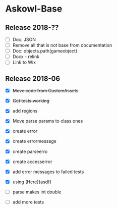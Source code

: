 # Askowl-Base
## Release 2018-??

- [ ] Doc: JSON
- [ ] Remove all that is not base from documentation
- [ ] Doc: objects.path(gameobject)
- [ ] Docx - relink
- [ ] Link to Wix

## Release 2018-06

* [x] ~~Move code from CustomAssets~~
* [x] ~~Get tests working~~
* [x] add regions
* [x] Move parse params to class ones
* [x] create error
* [x] create errormessage
* [x] create parseerro
* [x] create accesserror
* [x] add error messages to failed tests
* [x] using (Here){asdf}
* [ ] parse makes int double
* [ ] add more tests

